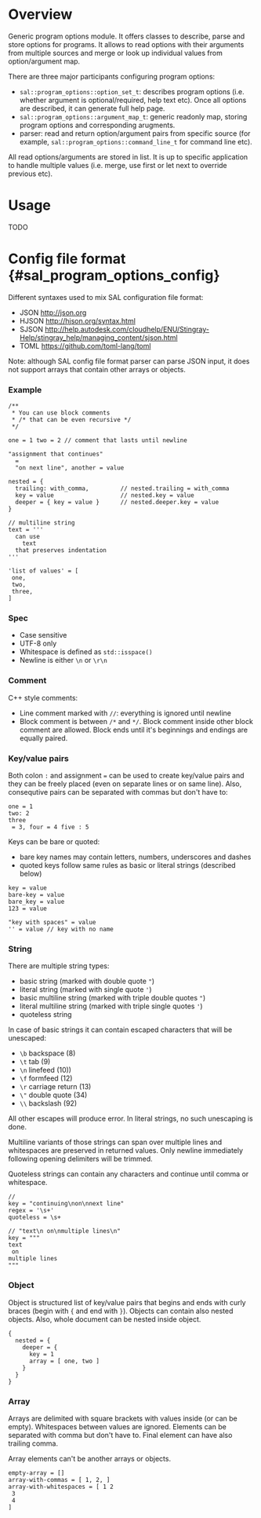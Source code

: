 <!--- \defgroup program_options Program Options -->

# Overview

Generic program options module. It offers classes to describe, parse and store
options for programs. It allows to read options with their arguments from
multiple sources and merge or look up individual values from option/argument
map.

There are three major participants configuring program options:
* `sal::program_options::option_set_t`: describes program options (i.e.
  whether argument is optional/required, help text etc). Once all options
  are described, it can generate full help page.
* `sal::program_options::argument_map_t`: generic readonly map, storing
  program options and corresponding arugments.
* parser: read and return option/argument pairs from specific source (for
  example, `sal::program_options::command_line_t` for command line etc).

All read options/arguments are stored in list. It is up to specific
application to handle multiple values (i.e. merge, use first or let next to
override previous etc).


# Usage

TODO


# Config file format {#sal_program_options_config}

Different syntaxes used to mix SAL configuration file format:
* JSON http://json.org
* HJSON http://hjson.org/syntax.html
* SJSON http://help.autodesk.com/cloudhelp/ENU/Stingray-Help/stingray_help/managing_content/sjson.html
* TOML https://github.com/toml-lang/toml

Note: although SAL config file format parser can parse JSON input, it does not
support arrays that contain other arrays or objects.


### Example

```
/**
 * You can use block comments
 * /* that can be even recursive */
 */

one = 1 two = 2 // comment that lasts until newline

"assignment that continues"
  =
  "on next line", another = value

nested = {
  trailing: with_comma,         // nested.trailing = with_comma
  key = value                   // nested.key = value
  deeper = { key = value }      // nested.deeper.key = value
}

// multiline string
text = '''
  can use
    text
  that preserves indentation
'''

'list of values' = [
 one,
 two,
 three,
]
```


### Spec

* Case sensitive
* UTF-8 only
* Whitespace is defined as `std::isspace()`
* Newline is either `\n` or `\r\n`


### Comment

C++ style comments:
* Line comment marked with `//`: everything is ignored until newline
* Block comment is between `/*` and `*/`. Block comment inside other block
  comment are allowed. Block ends until it's beginnings and endings are
  equally paired.


### Key/value pairs

Both colon `:` and assignment `=` can be used to create key/value pairs and
they can be freely placed (even on separate lines or on same line). Also,
consequtive pairs can be separated with commas but don't have to:
```
one = 1
two: 2
three
 = 3, four = 4 five : 5
```

Keys can be bare or quoted:
* bare key names may contain letters, numbers, underscores and dashes
* quoted keys follow same rules as basic or literal strings (described below)

```
key = value
bare-key = value
bare_key = value
123 = value

"key with spaces" = value
'' = value // key with no name
```


### String

There are multiple string types:
* basic string (marked with double quote `"`)
* literal string (marked with single quote `'`)
* basic multiline string (marked with triple double quotes `"`)
* literal multiline string (marked with triple single quotes `'`)
* quoteless string

In case of basic strings it can contain escaped characters that will be
unescaped:
* `\b` backspace (8)
* `\t` tab (9)
* `\n` linefeed (10))
* `\f` formfeed (12)
* `\r` carriage return (13)
* `\"` double quote (34)
* `\\` backslash (92)

All other escapes will produce error. In literal strings, no such unescaping is done.

Multiline variants of those strings can span over multiple lines and
whitespaces are preserved in returned values. Only newline immediately
following opening delimiters will be trimmed.

Quoteless strings can contain any characters and continue until comma or
whitespace.


```
//
key = "continuing\non\nnext line"
regex = '\s+'
quoteless = \s+

// "text\n on\nmultiple lines\n"
key = """
text
 on
multiple lines
"""
```


### Object

Object is structured list of key/value pairs that begins and ends with curly
braces (begin with `{` and end with `}`). Objects can contain also nested
objects. Also, whole document can be nested inside object.

```
{
  nested = {
    deeper = {
      key = 1
      array = [ one, two ]
    }
  }
}
```


### Array

Arrays are delimited with square brackets with values inside (or can be
empty). Whitespaces between values are ignored. Elements can be separated with
comma but don't have to. Final element can have also trailing comma.

Array elements can't be another arrays or objects.

```
empty-array = []
array-with-commas = [ 1, 2, ]
array-with-whitespaces = [ 1 2
 3
 4
]
```
